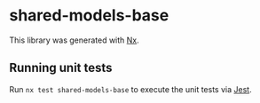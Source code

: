 # shared-models-base

This library was generated with [Nx](https://nx.dev).

## Running unit tests

Run `nx test shared-models-base` to execute the unit tests via [Jest](https://jestjs.io).
